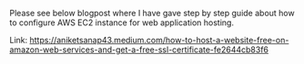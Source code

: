 Please see below blogpost where I have gave step by step guide about how to configure AWS EC2 instance for web application hosting.

Link:
https://aniketsanap43.medium.com/how-to-host-a-website-free-on-amazon-web-services-and-get-a-free-ssl-certificate-fe2644cb83f6
